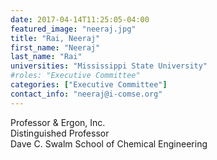 ```yaml
---
date: 2017-04-14T11:25:05-04:00
featured_image: "neeraj.jpg"
title: "Rai, Neeraj"
first_name: "Neeraj"
last_name: "Rai"
universities: "Mississippi State University"
#roles: "Executive Committee"
categories: ["Executive Committee"]
contact_info: "neeraj@i-comse.org"
---
```


Professor & Ergon, Inc.\
Distinguished Professor\
Dave C. Swalm School of Chemical Engineering




